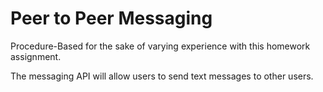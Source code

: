 # Peer to Peer Messaging

Procedure-Based for the sake of varying experience with this homework assignment.

The messaging API will allow users to send text messages to other users.